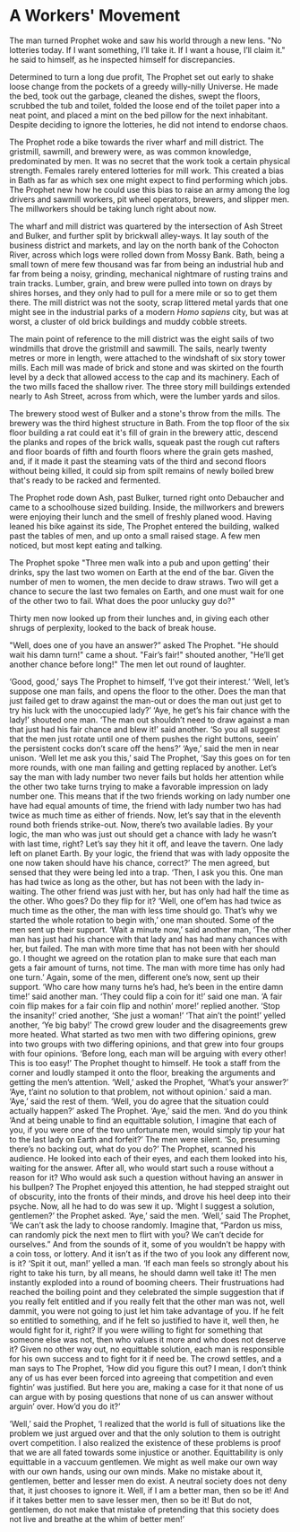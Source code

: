 # A Workers' Movement

The man turned Prophet woke and saw his world through a new lens. 
"No lotteries today. If I want something, I’ll take it. If I want a house, I’ll claim it." he said to himself, as he inspected himself for discrepancies.
        
Determined to turn a long due profit, The Prophet set out early to shake loose change from the pockets of a greedy willy-nilly Universe. He made the bed, took out the garbage, cleaned the dishes, swept the floors, scrubbed the tub and toilet, folded the loose end of the toilet paper into a neat point, and placed a mint on the bed pillow for the next inhabitant. Despite deciding to ignore the lotteries, he did not intend to endorse chaos.

The Prophet rode a bike towards the river wharf and mill district. The gristmill, sawmill, and brewery were, as was common knowledge, predominated by men. It was no secret that the work took a certain physical strength. Females rarely entered lotteries for mill work. This created a bias in Bath as far as which sex one might expect to find performing which jobs. The Prophet new how he could use this bias to raise an army among the log drivers and sawmill workers, pit wheel operators, brewers, and slipper men. The millworkers should be taking lunch right about now.
        
The wharf and mill district was quartered by the intersection of Ash Street and Bulker, and further split by brickwall alley-ways. It lay south of the business district and markets, and lay on the north bank of the Cohocton River, across which logs were rolled down from Mossy Bank. Bath, being a small town of mere few thousand was far from being an industrial hub and far from being a noisy, grinding, mechanical nightmare of rusting trains and train tracks. Lumber, grain, and brew were pulled into town on drays by shires horses, and they only had to pull for a mere mile or so to get them there. The mill district was not the sooty, scrap littered metal yards that one might see in the industrial parks of a modern *Homo sapiens* city, but was at worst, a cluster of old brick buildings and muddy cobble streets.

The main point of reference to the mill district was the eight sails of two windmills that drove the gristmill and sawmill. The sails, nearly twenty metres or more in length, were attached to the windshaft of six story tower mills. Each mill was made of brick and stone and was skirted on the fourth level by a deck that allowed access to the cap and its machinery. Each of the two mills faced the shallow river. The three story mill buildings extended nearly to Ash Street, across from which, were the lumber yards and silos.

The brewery stood west of Bulker and a stone's throw from the mills. The brewery was the third highest structure in Bath. From the top floor of the six floor building a rat could eat it's fill of grain in the brewery attic, descend the planks and ropes of the brick walls, squeak past the rough cut rafters and floor boards of fifth and fourth floors where the grain gets mashed, and, if it made it past the steaming vats of the third and second floors without being killed, it could sip from spilt remains of newly boiled brew that's ready to be racked and fermented.

The Prophet rode down Ash, past Bulker, turned right onto Debaucher and came to a schoolhouse sized building. Inside, the millworkers and brewers were enjoying their lunch and the smell of freshly planed wood. Having leaned his bike against its side, The Prophet entered the building, walked past the tables of men, and up onto a small raised stage. A few men noticed, but most kept eating and talking. 

The Prophet spoke "Three men walk into a pub and upon getting’ their drinks, spy the last two women on Earth at the end of the bar. Given the number of men to women, the men decide to draw straws. Two will get a chance to secure the last two females on Earth, and one must wait for one of the other two to fail. What does the poor unlucky guy do?" 

Thirty men now looked up from their lunches and, in giving each other shrugs of perplexity, looked to the back of break house. 

"Well, does one of you have an answer?” asked The Prophet.
"He should wait his damn turn!" came a shout.
"Fair’s fair!" shouted another, "He’ll get another chance before long!"
The men let out round of laughter.

‘Good, good,’ says The Prophet to himself, ‘I’ve got their interest.’
‘Well, let’s suppose one man fails, and opens the floor to the other. Does the man that just failed get to draw against the man-out or does the man out just get to try his luck with the unoccupied lady?’
‘Aye, he get’s his fair chance with the lady!’ shouted one man.
‘The man out shouldn’t need to draw against a man that just had his fair chance and blew it!’ said another.
‘So you all suggest that the men just rotate until one of them pushes the right buttons, seein’ the persistent cocks don’t scare off the hens?’
‘Aye,’ said the men in near unison.
‘Well let me ask you this,’ said The Prophet, ‘Say this goes on for ten more rounds, with one man failing and getting replaced by another. Let’s say the man with lady number two never fails but holds her attention while the other two take turns trying to make a favorable impression on lady number one. This means that if the two friends working on lady number one have had equal amounts of time, the friend with lady number two has had twice as much time as either of friends. Now, let’s say that in the eleventh round both friends strike-out. Now, there’s two available ladies. By your logic, the man who was just out should get a chance with lady he wasn’t with last time, right? Let’s say they hit it off, and leave the tavern. One lady left on planet Earth. By your logic, the friend that was with lady opposite the one now taken should have his chance, correct?’
The men agreed, but sensed that they were being led into a trap.
‘Then, I ask you this. One man has had twice as long as the other, but has not been with the lady in-waiting. The other friend was just with her, but has only had half the time as the other. Who goes? Do they flip for it?
‘Well, one of’em has had twice as much time as the other, the man with less time should go. That’s why we started the whole rotation to begin with,’ one man shouted.
Some of the men sent up their support.
‘Wait a minute now,’ said another man, ‘The other man has just had his chance with that lady and has had many chances with her, but failed. The man with more time that has not been with her should go. I thought we agreed on the rotation plan to make sure that each man gets a fair amount of turns, not time. The man with more time has only had one turn.’
Again, some of the men, different one’s now, sent up their support.
‘Who care how many turns he’s had, he’s been in the entire damn time!’ said another man.
‘They could flip a coin for it!’ said one man.
‘A fair coin flip makes for a fair coin flip and nothin’ more!’ replied another.
‘Stop the insanity!’ cried another, ‘She just a woman!’
‘That ain’t the point!’ yelled another, ‘Ye big baby!’
The crowd grew louder and the disagreements grew more heated. What started as two men with two differing opinions, grew into two groups with two differing opinions, and that grew into four groups with four opinions. ‘Before long, each man will be arguing with every other! This is too easy!’ The Prophet thought to himself. He took a staff from the corner and loudly stamped it onto the floor, breaking the arguments and getting the men’s attention.
‘Well,’ asked the Prophet, ‘What’s your answer?’
‘Aye, t’aint no solution to that problem, not without opinion.’ said a man.
‘Aye,’ said the rest of them.
‘Well, you do agree that the situation could actually happen?’ asked The Prophet.
‘Aye,’ said the men.
‘And do you think
‘And at being unable to find an equittable solution, I imagine that each of you, if you were one of the two unfortunate men, would simply tip your hat to the last lady on Earth and forfeit?’ The men were silent.
‘So, presuming there’s no backing out, what do you do?’
The Prophet, scanned his audience. He looked into each of their eyes, and each them looked into his, waiting for the answer. After all, who would start such a rouse without a reason for it? Who would ask such a question without having an answer in his bullpen? The Prophet enjoyed this attention, he had stepped straight out of obscurity, into the fronts of their minds, and drove his heel deep into their psyche. Now, all he had to do was sew it up.
‘Might I suggest a solution, gentlemen?’ the Prophet asked.
‘Aye,’ said the men.
‘Well,’ said The Prophet, ‘We can’t ask the lady to choose randomly. Imagine that, “Pardon us miss, can randomly pick the next men to flirt with you? We can’t decide for ourselves.” And from the sounds of it, some of you wouldn’t be happy with a coin toss, or lottery. And it isn’t as if the two of you look any different now, is it?
‘Spit it out, man!’ yelled a man.
‘If each man feels so strongly about his right to take his turn, by all means, he should damn well take it!
        The men instantly exploded into a round of booming cheers. Their frustruations had reached the boiling point and they celebrated the simple suggestion that if you really felt entitled and if you really felt that the other man was not, well dammit, you were not going to just let him take advantage of you. If he felt so entitled to something, and if he felt so justified to have it, well then, he would fight for it, right? If you were willing to fight for something that someone else was not, then who values it more and who does not deserve it? Given no other way out, no equittable solution, each man is responsible for his own success and to fight for it if need be.
The crowd settles, and a man says to The Prophet, ‘How did you figure this out? I mean, I don’t think any of us has ever been forced into agreeing that competition and even fightin’ was justified. But here you are, making a case for it that none of us can argue with by posing questions that none of us can answer without arguin’ over. How’d you do it?’

‘Well,’ said the Prophet, ‘I realized that the world is full of situations like the problem we just argued over and that the only solution to them is outright overt competition. I also realized the existence of these problems is proof that we are all fated towards some injustice or another. Equittability is only equittable in a vaccuum gentlemen. We might as well make our own way with our own hands, using our own minds. Make no mistake about it, gentlemen, better and lesser men do exist. A neutral society does not deny that, it just chooses to ignore it. Well, if I am a better man, then so be it! And if it takes better men to save lesser men, then so be it! But do not, gentlemen, do not make that mistake of pretending that this society does not live and breathe at the whim of better men!’ 